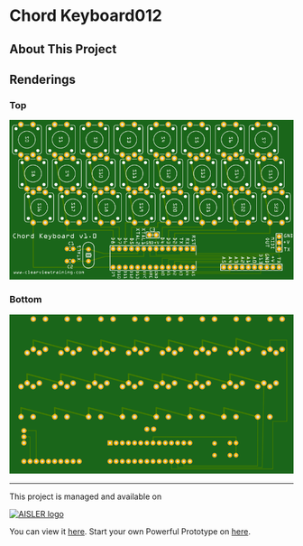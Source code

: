 # Chord Keyboard012

## About This Project



## Renderings

### Top
[![Top Rendering](renderings/top.png)](https://aisler.net/p/EXUZOKSL)

### Bottom
[![Bottom Rendering](renderings/bottom.png)](https://aisler.net/p/EXUZOKSL)


---

This project is managed and available on

[![AISLER logo](https://aisler.net/public/logo.png)](https://aisler.net/p/EXUZOKSL)

You can view it [here](https://aisler.net/p/EXUZOKSL). Start your own Powerful Prototype on [here](https://aisler.net).
